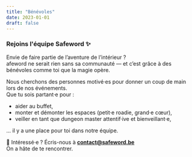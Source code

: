 ```yaml
---
title: "Bénévoles"
date: 2023-01-01
draft: false
---
```


### Rejoins l'équipe Safeword ✨  

Envie de faire partie de l’aventure de l’intérieur ?  
afeword ne serait rien sans sa communauté — et c’est grâce à des bénévoles comme toi que la magie opère.  
>  
Nous cherchons des personnes motivé·es pour donner un coup de main lors de nos événements.  
Que tu sois partant·e pour :  
- aider au buffet,  
- monter et démonter les espaces (petit·e roadie, grand·e cœur),  
- veiller en tant que dungeon master attentif·ive et bienveillant·e,  
 
… il y a une place pour toi dans notre équipe.  
 
💌 Intéressé·e ? Écris-nous à **contact@safeword.be**  
On a hâte de te rencontrer.
